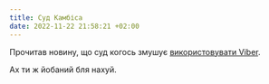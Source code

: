 ```yaml
---
title: Суд Камбіса
date: 2022-11-22 21:58:21 +02:00
---
```


Прочитав новину, що суд когось змушує [використовувати Viber][1].

Ах ти ж йобаний бля нахуй.

[1]: https://sud.ua/uk/news/publication/254868-sud-napravil-opredelenie-isttsu-cherez-viber-no-tot-ego-ne-poluchil-kas-vs-reshil-chto-istets-dolzhen-ispolzovat-progressivnye-formy-raboty-i-napomnil-o-prezumptsii-osvedomlennosti
